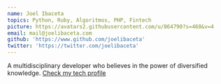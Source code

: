 ```yaml
---
name: Joel Ibaceta
topics: Python, Ruby, Algoritmos, PHP, Fintech
picture: https://avatars2.githubusercontent.com/u/864790?s=460&v=4
email: mail@joelibaceta.com
github: 'https://www.github.com/joelibaceta'
twitter: 'https://twitter.com/joelibaceta'
---
```


A multidisciplinary developer who believes in the power of diversified knowledge. [Check my tech profile](https://joelibaceta.github.io)
